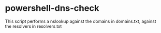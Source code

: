 # powershell-dns-check
This script performs a nslookup against the domains in domains.txt, against the resolvers in resolvers.txt
